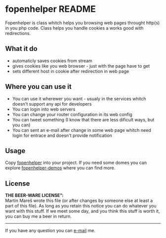 fopenhelper README
==================

Fopenhelper is class whitch helps you browsing web pages throught http(s) in you php code. Class helps you handle cookies a works good with redirections.

What it do
----------
* automaticly saves cookies from stream
* gives cookies like you web browser - just with the page have to get
* sets different host in cookie after redirection in web page

Where you can use it
--------------------
* You can use it wherewer you want - usualy in the services whitch doesn't support any api for developers
* You can login into web servers
* You can change your router configuration in its web config
* You can tweet something (I know that there are less dificult ways, but you can)
* You can sent an e-mail after change in some web page whitch need login for entrace and doesn't provide notification

Usage
-----
Copy [fopenhelper] into your project. If you need some domes you can explore [fopenhelper-demos] where you can find more.

License
-------
**THE BEER-WARE LICENSE”:**  
Martin Mareš wrote this file (or after changes by someone else at least a part of this file). As long as you retain this notice you can do whatever 
you want with this stuff. If we meet some day, and you think this stuff is worth it, you can buy me a beer in return.

--------------------------------------------------------------------------------
If you have any question you can [e-mail] me.

[fopenhelper]:https://github.com/mmrmartin/fopenhelper/blob/master/fopenhelper.php
[fopenhelper-demos]:https://github.com/mmrmartin/fopenhelper/blob/master/fopenhelper-demos.php
[e-mail]:http://www.google.com/recaptcha/mailhide/d?k=01V4YQ48jtKohjqAGbVLUf3A==&c=9LIVk7jQM2U5wid1mbtY5efVyon0_fyXn40aJJ0-9og=
